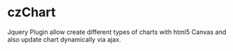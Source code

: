 czChart
=======

Jquery Plugin allow create different types of charts with html5 Canvas and also update chart dynamically via ajax.
